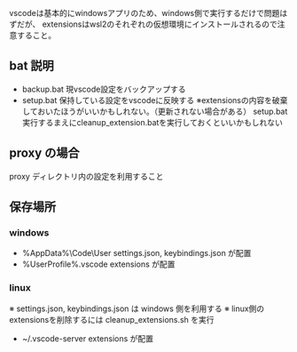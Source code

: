vscodeは基本的にwindowsアプリのため、windows側で実行するだけで問題はずだが、
extensionsはwsl2のそれぞれの仮想環境にインストールされるので注意すること。

## bat 説明

- backup.bat
  現vscode設定をバックアップする
- setup.bat
  保持している設定をvscodeに反映する
  ※extensionsの内容を破棄しておいたほうがいいかもしれない。（更新されない場合がある）
    setup.bat実行するまえにcleanup_extension.batを実行しておくといいかもしれない

## proxy の場合

proxy ディレクトリ内の設定を利用すること

## 保存場所

### windows

- %AppData%\Code\User
  settings.json, keybindings.json が配置
- %UserProfile%\.vscode
  extensions が配置

### linux

※ settings.json, keybindings.json は windows 側を利用する
※ linux側のextensionsを削除するには cleanup_extensions.sh を実行

- ~/.vscode-server
  extensions が配置

  